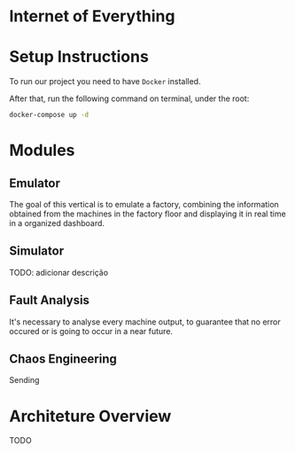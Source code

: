 # Internet of Everything

# Setup Instructions
To run our project you need to have `Docker` installed.

After that, run the following command on terminal, under the root:
```bash
docker-compose up -d
```

# Modules
## Emulator
The goal of this vertical is to emulate a factory, combining the information obtained from the machines in the factory floor and displaying it in real time in a organized dashboard.

## Simulator

TODO: adicionar descrição

## Fault Analysis
It's necessary to analyse every machine output, to guarantee that no error occured or is going to occur in a near future.

## Chaos Engineering
Sending

# Architeture Overview
TODO


